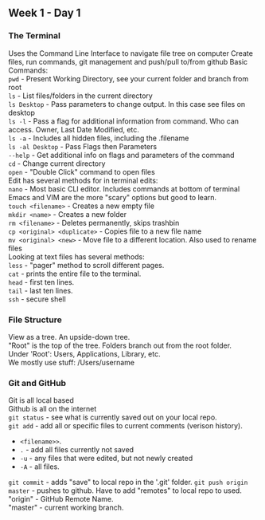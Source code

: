 ## Week 1 - Day 1
### The Terminal
Uses the Command Line Interface to navigate file tree on computer
Create files, run commands, git management and push/pull to/from github
Basic Commands:  
```pwd``` - Present Working Directory, see your current folder and branch from root  
```ls``` - List files/folders in the current directory  
```ls Desktop``` - Pass parameters to change output. In this case see files on desktop  
```ls -l``` - Pass a flag for additional information from command. Who can access. Owner, Last Date Modified, etc.  
```ls -a``` - Includes all hidden files, including the .filename  
```ls -al Desktop``` - Pass Flags then Parameters  
```--help``` - Get additional info on flags and parameters of the command  
```cd``` - Change current directory  
```open``` - "Double Click" command to open files  
Edit has several methods for in terminal edits:  
```nano``` - Most basic CLI editor. Includes commands at bottom of terminal  
Emacs and VIM are the more "scary" options but good to learn.  
```touch <filename>``` - Creates a new empty file  
```mkdir <name>``` - Creates a new folder  
```rm <filename>``` - Deletes permanently, skips trashbin  
```cp <original> <duplicate>``` - Copies file to a new file name  
```mv <original> <new>``` - Move file to a different location. Also used to rename files  
Looking at text files has several methods:  
```less``` - "pager" method to scroll different pages.  
```cat``` - prints the entire file to the terminal.  
```head``` - first ten lines.  
```tail``` - last ten lines.  
```ssh``` - secure shell

### File Structure
View as a tree. An upside-down tree.  
"Root" is the top of the tree. Folders branch out from the root folder.  
Under 'Root': Users, Applications, Library, etc.  
We mostly use stuff: /Users/username  

### Git and GitHub
Git is all local based  
Github is all on the internet  
```git status``` - see what is currently saved out on your local repo.  
```git add``` - add all or specific files to current comments (verison history).   
* ```<filename>>```. 
* ```.``` - add all files currently not saved  
* ```-u``` - any files that were edited, but not newly created  
* ```-A``` - all files.  

```git commit``` - adds "save" to local repo in the '.git' folder. 
```git push origin master``` - pushes to github. Have to add "remotes" to local repo to used.  
"origin" - GitHub Remote Name.  
"master" - current working branch.  
